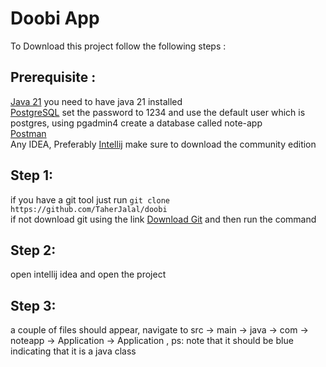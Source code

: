 # Doobi App
To Download this project follow the following steps :
## Prerequisite : 
[Java 21](https://www.oracle.com/java/technologies/downloads/) you need to have java 21 installed <br>
[PostgreSQL](https://www.enterprisedb.com/downloads/postgres-postgresql-downloads) set the password to 1234 and use the default user which is postgres, using pgadmin4 create a database called note-app<br>
[Postman](https://www.postman.com/downloads/) <br>
Any IDEA, Preferably [Intellij](https://www.jetbrains.com/idea/download/?section=windows) make sure to download the community edition
## Step 1: 
if you have a git tool just run ```git clone https://github.com/TaherJalal/doobi``` <br>if not download git using the link [Download Git](https://git-scm.com/downloads) and then run the command
## Step 2: 
open intellij idea and open the project<br>
## Step 3: 
a couple of files should appear, navigate to  src -> main -> java -> com -> noteapp -> Application -> Application , ps: note that it should be blue indicating that it is a java class
